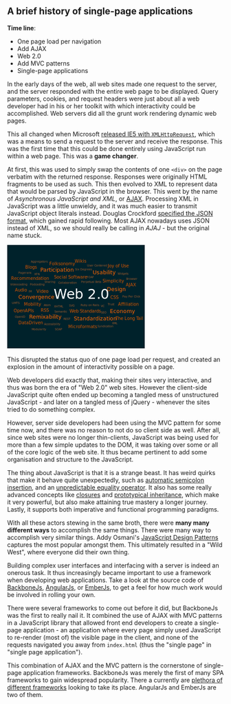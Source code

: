 ## A brief history of single-page applications

**Time line**:

- One page load per navigation
- Add AJAX
- Web 2.0
- Add MVC patterns
- Single-page applications

In the early days of the web, all web sites made one request to the server,
and the server responded with the entire web page to be displayed.
Query parameters, cookies, and request headers were just about all a web developer had
in his or her toolkit with which interactivity could be accomplished.
Web servers did all the grunt work rendering dynamic web pages.

This all changed when Microsoft [released IE5 with `XMLHttpRequest`](http://en.wikipedia.org/wiki/XMLHttpRequest#Support_in_Internet_Explorer_versions_5.2C_5.5.2C_and_6),
which was a means to send a request to the server and receive the response.
This was the first time that this could be done entirely using JavaScript run within a web page.
This was a **game changer**.

At first, this was used to simply swap the contents of one `<div>` on the page verbatim with the returned response.
Responses were originally HTML fragments to be used as such.
This then evolved to XML to represent data that would be parsed by JavaScript in the browser.
This went by the name of *Asynchronous JavaScript and XML*,
or [AJAX](http://en.wikipedia.org/wiki/Ajax_(programming)).
Processing XML in JavaScript was a little unwieldy,
and it was much easier to transmit JavaScript object literals instead.
Douglas Crockford [specified the JSON format](http://en.wikipedia.org/wiki/JSON#History),
which gained rapid following.
Most AJAX nowadays uses JSON instead of XML,
so we should really be calling in *AJAJ* - but the original name stuck.

[![Web 2.0](/images/320px-Web_2.0_Map.svg.png)](http://en.wikipedia.org/wiki/Web_2.0)

This disrupted the status quo of one page load per request,
and created an explosion in the amount of interactivity possible on a page.

Web developers did exactly that, making their sites very interactive,
and thus was born the era of "Web 2.0" web sites.
However the client-side JavaScript quite often ended up becoming a tangled mess of unstructured JavaScript -
and later on a tangled mess of jQuery -
whenever the sites tried to do something complex.

However, server side developers had been using the MVC pattern for some time now,
and there was no reason to not do so client side as well.
After all, since web sites were no longer thin-clients,
JavaScript was being used for more than a few simple updates to the DOM,
it was taking over some or all of the core logic of the web site.
It thus became pertinent to add some organisation and structure to the JavaScript.

The thing about JavaScript is that it is a strange beast.
It has weird quirks that make it behave quite unexpectedly,
such as [automatic semicolon insertion](http://bonsaiden.github.io/JavaScript-Garden/#core.semicolon),
and an [unpredictable equality operator](http://dorey.github.io/JavaScript-Equality-Table/unified/).
It also has some really advanced concepts like [closures](https://developer.mozilla.org/en-US/docs/Web/JavaScript/Guide/Closures) and
[prototypical inheritance](https://developer.mozilla.org/en-US/docs/Web/JavaScript/Guide/Inheritance_and_the_prototype_chain),
which make it very powerful, but also make attaining true mastery a longer journey.
Lastly, it supports both imperative and functional programming paradigms.

With all these actors stewing in the same broth,
there were **many many different ways** to accomplish the same things.
There were many way to accomplish very similar things.
Addy Osmani's [JavaScript Design Patterns](http://addyosmani.com/resources/essentialjsdesignpatterns/book/#designpatternsjavascript) captures the most popular amongst them.
This ultimately resulted in a "Wild West", where everyone did their own thing.

Building complex user interfaces and interfacing with a server is indeed an onerous task.
It thus increasingly became important to use a framework when developing web applications.
Take a look at the source code of [BackboneJs](https://github.com/jashkenas/backbone/),
[AngularJs](https://github.com/angular/angular.js/), or
[EmberJs](https://github.com/emberjs/ember.js/),
to get a feel for how much work would be involved in rolling your own.

There were several frameworks to come out before it did,
but BackboneJs was the first to really nail it.
It combined the use of AJAX with MVC patterns in a JavaScript library that
allowed front end developers to create a single-page application -
an application where every page simply used JavaScript to re-render
(most of) the visible page in the client,
and none of the requests navigated you away from `index.html`
(thus the "single page" in "single page application").

This combination of AJAX and the MVC pattern is the cornerstone of single-page application frameworks.
BackboneJs was merely the first of many SPA frameworks to gain widespread popularity.
There a currently are [plethora of different frameworks](http://todomvc.com)
looking to take its place.
AngularJs and EmberJs are two of them.
